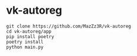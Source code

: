 # vk-autoreg
```shell
git clone https://github.com/MazZz3R/vk-autoreg
cd vk-autoreg/app
pip install poetry
poetry install
python main.py
```
